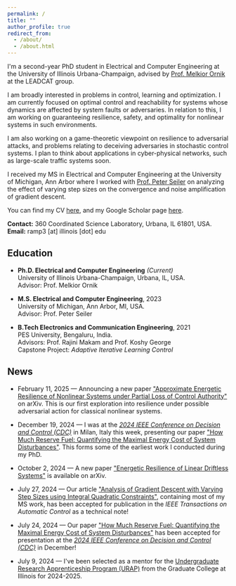 ```yaml
---
permalink: /
title: ""
author_profile: true
redirect_from: 
  - /about/
  - /about.html
---
```


I'm a second-year PhD student in Electrical and Computer Engineering at the University of Illinois Urbana-Champaign, advised by [Prof. Melkior Ornik](https://mornik.web.illinois.edu/) at the LEADCAT group.

I am broadly interested in problems in control, learning and optimization. I am currently focused on optimal control and reachability for systems whose dynamics are affected by system faults or adversaries. In relation to this, I am working on guaranteeing resilience, safety, and optimality for nonlinear systems in such environments.

I am also working on a game-theoretic viewpoint on resilience to adversarial attacks, and problems relating to deceiving adversaries in stochastic control systems. I plan to think about applications in cyber-physical networks, such as large-scale traffic systems soon. 

I received my MS in Electrical and Computer Engineering at the University of Michigan, Ann Arbor where I worked with [Prof. Peter Seiler](https://seiler.engin.umich.edu/) on analyzing the effect of varying step sizes on the convergence and noise amplification of gradient descent.

You can find my CV [here](https://ram-p.github.io/files/CV_RP.pdf), and my Google Scholar page [here](https://scholar.google.com/citations?user=YtKKnAEAAAAJ&hl=en).

**Contact:** 360 Coordinated Science Laboratory, Urbana, IL 61801, USA. \
**Email:** ramp3 \[at\] illinois \[dot\] edu

Education
------
- **Ph.D. Electrical and Computer Engineering** _(Current)_ \
University of Illinois Urbana-Champaign, Urbana, IL, USA. \
Advisor: Prof. Melkior Ornik

- **M.S. Electrical and Computer Engineering**, 2023 \
University of Michigan, Ann Arbor, MI, USA. \
Advisor: Prof. Peter Seiler

- **B.Tech Electronics and Communication Engineering**, 2021 \
PES University, Bengaluru, India. \
Advisors: Prof. Rajini Makam and Prof. Koshy George \
Capstone Project: _Adaptive Iterative Learning Control_

News
------
- February 11, 2025 — Announcing a new paper ["Approximate Energetic Resilience of Nonlinear Systems under Partial Loss of Control Authority"](https://arxiv.org/abs/2502.07603) on arXiv. This is our first exploration into resilience under possible adversarial action for classical nonlinear systems.

- December 19, 2024 — I was at the [_2024 IEEE Conference on Decision and Control (CDC)_](https://cdc2024.ieeecss.org/) in Milan, Italy this week, presenting our paper ["How Much Reserve Fuel: Quantifying the Maximal Energy Cost of System Disturbances"](https://ieeexplore.ieee.org/document/10886030). This forms some of the earliest work I conducted during my PhD.

- October 2, 2024 — A new paper ["Energetic Resilience of Linear Driftless Systems"](https://arxiv.org/abs/2410.00323) is available on arXiv.

- July 27, 2024 — Our article ["Analysis of Gradient Descent with Varying Step Sizes using Integral Quadratic Constraints"](https://ieeexplore.ieee.org/document/10623868), containing most of my MS work, has been accepted for publication in the _IEEE Transactions on Automatic Control_ as a technical note!

- July 24, 2024 — Our paper ["How Much Reserve Fuel: Quantifying the Maximal Energy Cost of System Disturbances"](https://arxiv.org/abs/2408.10913) has been accepted for presentation at the [_2024 IEEE Conference on Decision and Control (CDC)_](https://cdc2024.ieeecss.org/) in December!

- July 9, 2024 — I've been selected as a mentor for the [Undergraduate Research Apprenticeship Program (URAP)](https://grad.illinois.edu/urap) from the Graduate College at Illinois for 2024-2025.